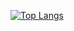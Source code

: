 [![Top Langs](https://github-readme-stats.vercel.app/api/top-langs/?mertdogan12=anuraghazra&layout=compact)](https://github.com/anuraghazra/github-readme-stats)
